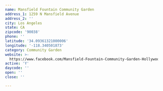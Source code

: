 ```yaml
---
name: Mansfield Fountain Community Garden
address_1: 1259 N Mansfield Avenue
address_2: ''
city: Los Angeles
state: CA
zipcode: '90038'
phone: ''
latitude: '34.09361321000006'
longitude: '-118.340501873'
category: Community Garden
website: >-
  https://www.facebook.com/Mansfield-Fountain-Community-Garden-Hollywood-CA-1062186980476336/
active: 'Y'
daycode: ''
open: ''
close: ''

---
```

